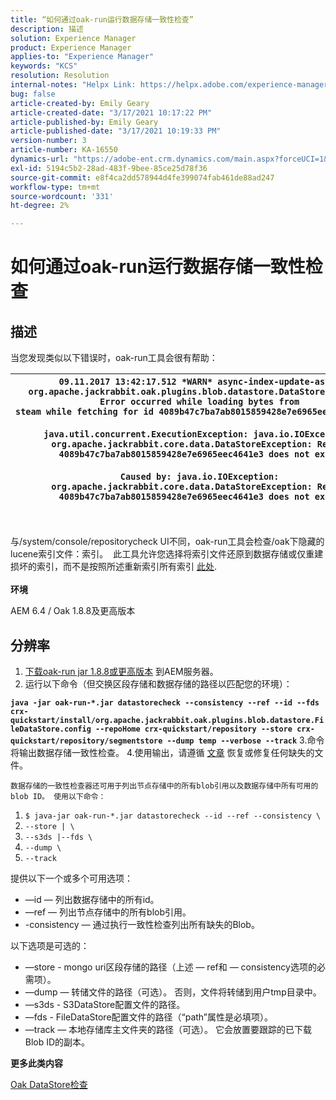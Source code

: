 ```yaml
---
title: “如何通过oak-run运行数据存储一致性检查”
description: 描述
solution: Experience Manager
product: Experience Manager
applies-to: "Experience Manager"
keywords: "KCS"
resolution: Resolution
internal-notes: "Helpx Link: https://helpx.adobe.com/experience-manager/kb/How-to-run-a-datastore-consistency-check-via-oak-run-AEM.html"
bug: false
article-created-by: Emily Geary
article-created-date: "3/17/2021 10:17:22 PM"
article-published-by: Emily Geary
article-published-date: "3/17/2021 10:19:33 PM"
version-number: 3
article-number: KA-16550
dynamics-url: "https://adobe-ent.crm.dynamics.com/main.aspx?forceUCI=1&pagetype=entityrecord&etn=knowledgearticle&id=60cb4e8b-6e87-eb11-a812-000d3a593216"
exl-id: 5194c5b2-28ad-483f-9bee-85ce25d78f36
source-git-commit: e8f4ca2dd578944d4fe399074fab461de88ad247
workflow-type: tm+mt
source-wordcount: '331'
ht-degree: 2%

---
```


# 如何通过oak-run运行数据存储一致性检查

## 描述


当您发现类似以下错误时，oak-run工具会很有帮助：


| `09.11.2017 13:42:17.512 *WARN* async-index-update-async org.apache.jackrabbit.oak.plugins.blob.datastore.DataStoreBlobStore Error occurred while loading bytes from steam while fetching for id 4089b47c7ba7ab8015859428e7e6965eec4641e3#241`<br><br>`java.util.concurrent.ExecutionException: java.io.IOException: org.apache.jackrabbit.core.data.DataStoreException: Record 4089b47c7ba7ab8015859428e7e6965eec4641e3 does not exist`<br><br>`Caused by: java.io.IOException: org.apache.jackrabbit.core.data.DataStoreException: Record 4089b47c7ba7ab8015859428e7e6965eec4641e3 does not exist` |
| --- |



|  |
| --- |

<br>与/system/console/repositorycheck UI不同，oak-run工具会检查/oak下隐藏的lucene索引文件：索引。  此工具允许您选择将索引文件还原到数据存储或仅重建损坏的索引，而不是按照所述重新索引所有索引 [此处](https://helpx.adobe.com/experience-manager/kb/oak-blobstore-inconsistency-blobId.html).<br><br>
<b>环境</b>

AEM 6.4 / Oak 1.8.8及更高版本


## 分辨率


1. [下载oak-run jar 1.8.8或更高版本](https://repo1.maven.org/maven2/org/apache/jackrabbit/oak-run/1.6.6/oak-run-1.6.6.jar) 到AEM服务器。
2. 运行以下命令（但交换区段存储和数据存储的路径以匹配您的环境）：

<b>`java -jar oak-run-*.jar datastorecheck --consistency --ref --id --fds crx-quickstart/install/org.apache.jackrabbit.oak.plugins.blob.datastore.FileDataStore.config --repoHome crx-quickstart/repository --store crx-quickstart/repository/segmentstore --dump temp --verbose --track`</b>
3.命令将输出数据存储一致性检查。
4.使用输出，请遵循 [文章](https://helpx.adobe.com/experience-manager/kb/oak-blobstore-inconsistency-blobId.html) 恢复或修复任何缺失的文件。



    数据存储的一致性检查器还可用于列出节点存储中的所有blob引用以及数据存储中所有可用的blob ID。 使用以下命令：
    


1. `$ java-jar oak-run-*.jar datastorecheck --id --ref --consistency \`
2. `--store | \`
3. `--s3ds |--fds \`
4. `--dump \`
5. `--track`


提供以下一个或多个可用选项：

- —id — 列出数据存储中的所有id。
- —ref — 列出节点存储中的所有blob引用。
- -consistency — 通过执行一致性检查列出所有缺失的Blob。


以下选项是可选的：

- —store - mongo uri区段存储的路径（上述 — ref和 — consistency选项的必需项）。
- —dump — 转储文件的路径（可选）。 否则，文件将转储到用户tmp目录中。
- —s3ds - S3DataStore配置文件的路径。
- —fds - FileDataStore配置文件的路径（“path”属性是必填项）。
- —track — 本地存储库主文件夹的路径（可选）。 它会放置要跟踪的已下载Blob ID的副本。


<b>更多此类内容</b>

[Oak DataStore检查](https://github.com/apache/jackrabbit-oak/tree/1.8/oak-run#oak-datastore-check)
